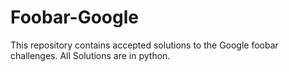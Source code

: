 # Foobar-Google

This repository contains accepted solutions to the Google foobar challenges.
All Solutions are in python.
